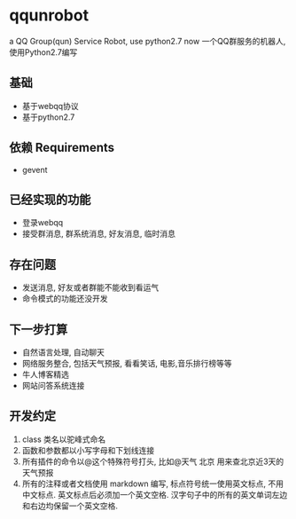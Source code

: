 qqunrobot
=========

a QQ Group(qun)  Service Robot, use python2.7 now
一个QQ群服务的机器人, 使用Python2.7编写

## 基础

 - 基于webqq协议
 - 基于python2.7

## 依赖 Requirements
 - gevent

## 已经实现的功能
 - 登录webqq
 - 接受群消息, 群系统消息, 好友消息, 临时消息

## 存在问题
 - 发送消息, 好友或者群能不能收到看运气
 - 命令模式的功能还没开发

## 下一步打算
 - 自然语言处理, 自动聊天
 - 网络服务整合, 包括天气预报, 看看笑话, 电影,音乐排行榜等等
 - 牛人博客精选
 - 网站问答系统连接

## 开发约定
 1. class 类名以驼峰式命名
 2. 函数和参数都以小写字母和下划线连接
 3. 所有插件的命令以@这个特殊符号打头, 比如@天气 北京 用来查北京近3天的天气预报
 4. 所有的注释或者文档使用 markdown 编写, 标点符号统一使用英文标点, 不用中文标点. 英文标点后必须加一个英文空格. 汉字句子中的所有的英文单词左边和右边均保留一个英文空格. 
